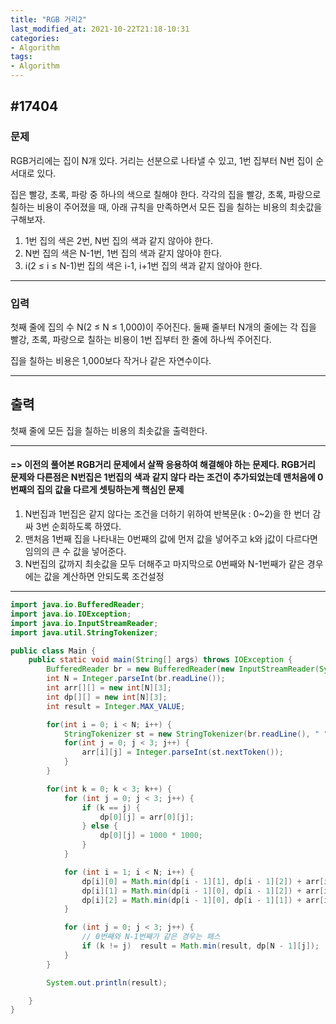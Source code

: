 ```yaml
---
title: "RGB 거리2"
last_modified_at: 2021-10-22T21:18-10:31
categories:
- Algorithm
tags:
- Algorithm
---
```


## #17404

### 문제

RGB거리에는 집이 N개 있다. 거리는 선분으로 나타낼 수 있고, 1번 집부터 N번 집이 순서대로 있다.

집은 빨강, 초록, 파랑 중 하나의 색으로 칠해야 한다. 각각의 집을 빨강, 초록, 파랑으로 칠하는 비용이 주어졌을 때, 아래 규칙을 만족하면서 모든 집을 칠하는 비용의 최솟값을 구해보자.

1. 1번 집의 색은 2번, N번 집의 색과 같지 않아야 한다.
2. N번 집의 색은 N-1번, 1번 집의 색과 같지 않아야 한다.
3. i(2 ≤ i ≤ N-1)번 집의 색은 i-1, i+1번 집의 색과 같지 않아야 한다.

---

### 입력

첫째 줄에 집의 수 N(2 ≤ N ≤ 1,000)이 주어진다. 둘째 줄부터 N개의 줄에는 각 집을 빨강, 초록, 파랑으로 칠하는 비용이 1번 집부터 한 줄에 하나씩 주어진다.  

집을 칠하는 비용은 1,000보다 작거나 같은 자연수이다.

---

## 출력

첫째 줄에 모든 집을 칠하는 비용의 최솟값을 출력한다.

---

#### => 이전의 풀어본 RGB거리 문제에서 살짝 응용하여 해결해야 하는 문제다. RGB거리 문제와 다른점은 N번집은 1번집의 색과 같지 않다 라는 조건이 추가되었는데 맨처음에 0번째의 집의 값을 다르게 셋팅하는게 핵심인 문제 

1. N번집과 1번집은 같지 않다는 조건을 더하기 위하여 반복문(k : 0~2)을 한 번더 감싸 3번 순회하도록 하였다.
2. 맨처음 1번째 집을 나타내는 0번째의 값에 먼저 값을 넣어주고 k와 j값이 다르다면 임의의 큰 수 값을 넣어준다.
3. N번집의 값까지 최솟값을 모두 더해주고 마지막으로 0번째와 N-1번째가 같은 경우에는 값을 계산하면 안되도록 조건설정 

---

```java
import java.io.BufferedReader;
import java.io.IOException;
import java.io.InputStreamReader;
import java.util.StringTokenizer;

public class Main {
    public static void main(String[] args) throws IOException {
        BufferedReader br = new BufferedReader(new InputStreamReader(System.in));
        int N = Integer.parseInt(br.readLine());
        int arr[][] = new int[N][3];
        int dp[][] = new int[N][3];
        int result = Integer.MAX_VALUE;

        for(int i = 0; i < N; i++) {
            StringTokenizer st = new StringTokenizer(br.readLine(), " ");
            for(int j = 0; j < 3; j++) {
                arr[i][j] = Integer.parseInt(st.nextToken());
            }
        }

        for(int k = 0; k < 3; k++) {
            for (int j = 0; j < 3; j++) {
                if (k == j) {
                    dp[0][j] = arr[0][j];
                } else {
                    dp[0][j] = 1000 * 1000;
                }
            }

            for (int i = 1; i < N; i++) {
                dp[i][0] = Math.min(dp[i - 1][1], dp[i - 1][2]) + arr[i][0];
                dp[i][1] = Math.min(dp[i - 1][0], dp[i - 1][2]) + arr[i][1];
                dp[i][2] = Math.min(dp[i - 1][0], dp[i - 1][1]) + arr[i][2];
            }

            for (int j = 0; j < 3; j++) {
                // 0번째와 N-1번째가 같은 경우는 패스
                if (k != j)  result = Math.min(result, dp[N - 1][j]);
            }
        }

        System.out.println(result);

    }
}
```
